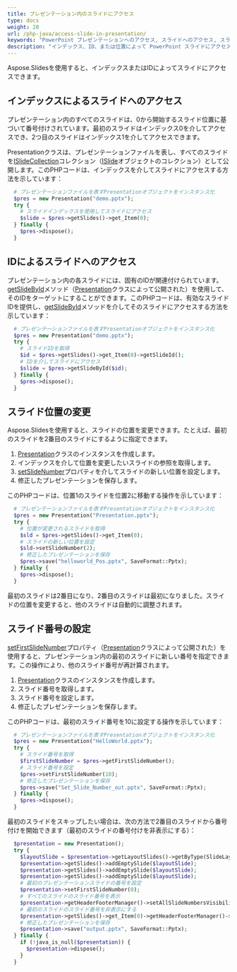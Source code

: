 ```yaml
---
title: プレゼンテーション内のスライドにアクセス
type: docs
weight: 20
url: /php-java/access-slide-in-presentation/
keywords: "PowerPoint プレゼンテーションへのアクセス, スライドへのアクセス, スライドプロパティの編集, スライド位置の変更, スライド番号、インデックス、ID、位置の設定 Java, Aspose.Slides"
description: "インデックス、ID、または位置によって PowerPoint スライドにアクセスします。スライドプロパティを編集します。"
---
```


Aspose.Slidesを使用すると、インデックスまたはIDによってスライドにアクセスできます。

## **インデックスによるスライドへのアクセス**

プレゼンテーション内のすべてのスライドは、0から開始するスライド位置に基づいて番号付けされています。最初のスライドはインデックス0を介してアクセスでき、2つ目のスライドはインデックス1を介してアクセスできます。

Presentationクラスは、プレゼンテーションファイルを表し、すべてのスライドを[ISlideCollection](https://reference.aspose.com/slides/php-java/aspose.slides/islidecollection/)コレクション（[ISlide](https://reference.aspose.com/slides/php-java/aspose.slides/islide/)オブジェクトのコレクション）として公開します。このPHPコードは、インデックスを介してスライドにアクセスする方法を示しています：

```php
  # プレゼンテーションファイルを表すPresentationオブジェクトをインスタンス化
  $pres = new Presentation("demo.pptx");
  try {
    # スライドインデックスを使用してスライドにアクセス
    $slide = $pres->getSlides()->get_Item(0);
  } finally {
    $pres->dispose();
  }
```

## **IDによるスライドへのアクセス**

プレゼンテーション内の各スライドには、固有のIDが関連付けられています。[getSlideById](https://reference.aspose.com/slides/php-java/aspose.slides/presentation/#getSlideById-long-)メソッド（[Presentation](https://reference.aspose.com/slides/php-java/aspose.slides/presentation/)クラスによって公開された）を使用して、そのIDをターゲットにすることができます。このPHPコードは、有効なスライドIDを提供し、[getSlideById](https://reference.aspose.com/slides/php-java/aspose.slides/presentation/#getSlideById-long-)メソッドを介してそのスライドにアクセスする方法を示しています：

```php
  # プレゼンテーションファイルを表すPresentationオブジェクトをインスタンス化
  $pres = new Presentation("demo.pptx");
  try {
    # スライドIDを取得
    $id = $pres->getSlides()->get_Item(0)->getSlideId();
    # IDを介してスライドにアクセス
    $slide = $pres->getSlideById($id);
  } finally {
    $pres->dispose();
  }
```

## **スライド位置の変更**

Aspose.Slidesを使用すると、スライドの位置を変更できます。たとえば、最初のスライドを2番目のスライドにするように指定できます。

1. [Presentation](https://reference.aspose.com/slides/php-java/aspose.slides/presentation/)クラスのインスタンスを作成します。
1. インデックスを介して位置を変更したいスライドの参照を取得します。
1. [setSlideNumber](https://reference.aspose.com/slides/php-java/aspose.slides/islide/#setSlideNumber-int-)プロパティを介してスライドの新しい位置を設定します。
1. 修正したプレゼンテーションを保存します。

このPHPコードは、位置1のスライドを位置2に移動する操作を示しています：

```php
  # プレゼンテーションファイルを表すPresentationオブジェクトをインスタンス化
  $pres = new Presentation("Presentation.pptx");
  try {
    # 位置が変更されるスライドを取得
    $sld = $pres->getSlides()->get_Item(0);
    # スライドの新しい位置を設定
    $sld->setSlideNumber(2);
    # 修正したプレゼンテーションを保存
    $pres->save("helloworld_Pos.pptx", SaveFormat::Pptx);
  } finally {
    $pres->dispose();
  }
```

最初のスライドは2番目になり、2番目のスライドは最初になりました。スライドの位置を変更すると、他のスライドは自動的に調整されます。

## **スライド番号の設定**

[setFirstSlideNumber](https://reference.aspose.com/slides/php-java/aspose.slides/presentation/#setFirstSlideNumber-int-)プロパティ（[Presentation](https://reference.aspose.com/slides/php-java/aspose.slides/presentation/)クラスによって公開された）を使用すると、プレゼンテーション内の最初のスライドに新しい番号を指定できます。この操作により、他のスライド番号が再計算されます。

1. [Presentation](https://reference.aspose.com/slides/php-java/aspose.slides/presentation/)クラスのインスタンスを作成します。
1. スライド番号を取得します。
1. スライド番号を設定します。
1. 修正したプレゼンテーションを保存します。

このPHPコードは、最初のスライド番号を10に設定する操作を示しています：

```php
  # プレゼンテーションファイルを表すPresentationオブジェクトをインスタンス化
  $pres = new Presentation("HelloWorld.pptx");
  try {
    # スライド番号を取得
    $firstSlideNumber = $pres->getFirstSlideNumber();
    # スライド番号を設定
    $pres->setFirstSlideNumber(10);
    # 修正したプレゼンテーションを保存
    $pres->save("Set_Slide_Number_out.pptx", SaveFormat::Pptx);
  } finally {
    $pres->dispose();
  }
```

最初のスライドをスキップしたい場合は、次の方法で2番目のスライドから番号付けを開始できます（最初のスライドの番号付けを非表示にする）：

```php
  $presentation = new Presentation();
  try {
    $layoutSlide = $presentation->getLayoutSlides()->getByType(SlideLayoutType::Blank);
    $presentation->getSlides()->addEmptySlide($layoutSlide);
    $presentation->getSlides()->addEmptySlide($layoutSlide);
    $presentation->getSlides()->addEmptySlide($layoutSlide);
    # 最初のプレゼンテーションスライドの番号を設定
    $presentation->setFirstSlideNumber(0);
    # すべてのスライドのスライド番号を表示
    $presentation->getHeaderFooterManager()->setAllSlideNumbersVisibility(true);
    # 最初のスライドのスライド番号を非表示にする
    $presentation->getSlides()->get_Item(0)->getHeaderFooterManager()->setSlideNumberVisibility(false);
    # 修正したプレゼンテーションを保存
    $presentation->save("output.pptx", SaveFormat::Pptx);
  } finally {
    if (!java_is_null($presentation)) {
      $presentation->dispose();
    }
  }
```
